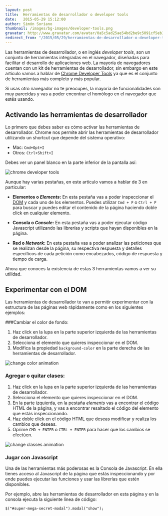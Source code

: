 ```yaml
---
layout: post
title:  Herramientas de desarrollador o developer tools
date:   2015-05-29 15:12:00
author: Simón Soriano
thumbnail: /images/bg-images/developer-tools.png
gravatar: http://www.gravatar.com/avatar/0a5c5ad25ae54bd2be9c5091cf5eb1d1.jpg?s=80
redirect_from: "/2015/05/29/herramientas-de-desarrollador-o-developer-tools/"
---
```



Las herramientas de desarrollador, o en inglés *developer tools*, son un conjunto de herramientas integradas en el navegador, diseñadas para facilitar el desarrollo de aplicaciones web. La mayoría de navegadores cuentan con un kit de herramientas de desarrollador, sin embargo en este artículo vamos a hablar de [Chrome Developer Tools](https://developer.chrome.com/devtools) ya que es el conjunto de herramientas más completo y más popular.

Si usas otro navegador no te preocupes, la mayoría de funcionalidades son muy parecidas y vas a poder encontrar el homólogo en el navegador que estés usando.

## Activando las herramientas de desarrollador

Lo primero que debes saber es cómo activar las herramientas de desarrollador. Chrome nos permite abrir las herramientas de desarrollador utilizando un shortcut que depende del sistema operativo:

- Mac: `Cmd+Opt+I`
- Otros: `Ctrl+Shift+I`

Debes ver un panel blanco en la parte inferior de la pantalla así:


![chrome developer tools](https://s3.amazonaws.com/makeitreal/blog/dev-tools/dev-tools)


Aunque hay varias pestañas, en este artículo vamos a hablar de 3 en particular:

- **Elementos o *Elements*:** En esta pestaña vas a poder inspeccionar el [DOM](http://html.conclase.net/w3c/dom1-es/introduction.html) y cada uno de los elementos. Puedes utilizar `Cmd + F` o `Ctrl + F` para buscar y puedes editar el contenido de la página haciendo doble click en cualquier elemento.

- **Consola o *Console*:** En esta pestaña vas a poder ejecutar código Javascript utilizando las librerías y scripts que hayan disponibles en la página.

- **Red o *Network*:** En esta pestaña vas a poder analizar las peticiones que se realizan desde la página, su respectiva respuesta y detalles específicos de cada petición como encabezados, código de respuesta y tiempo de carga.

Ahora que conoces la existencia de estas 3 herramientas vamos a ver su utilidad.


## Experimentar con el DOM

Las herramientas de desarrollador te van a permitir experimentar con la estructura de las páginas web rápidamente como en los siguientes ejemplos:

###Cambiar el color de fondo:

1. Haz click en la lupa en la parte superior izquierda de las herramientas de desarrollador.
2. Selecciona el elemento que quieres inspeccionar en el DOM.
3. Modifica la propiedad `background-color` en la parte derecha de las herramientas de desarrollador.

![change color animation](https://s3.amazonaws.com/makeitreal/blog/dev-tools/change-color.gif)


### Agregar o quitar clases:

1. Haz click en la lupa en la parte superior izquierda de las herramientas de desarrollador.
2. Selecciona el elemento que quieres inspeccionar en el DOM.
3. En la parte izquierda, en la pestaña *elements* vas a encontrar el código HTML de la página, y vas a encontrar resaltado el código del elemento que estás inspeccionando.
4. Haz doble click en el código HTML que deseas modificar y realiza los cambios que deseas.
5. Oprime `CMD + ENTER` o `CTRL + ENTER`  para hacer que los cambios se efectúen.

![change classes animation](https://s3.amazonaws.com/makeitreal/blog/dev-tools/change-classes.gif)



### Jugar con Javascript

Una de las herramientas más poderosas es la Consola de Javascript. En ella tienes acceso al Javascript de la página que estás inspeccionando y por ende puedes ejecutar las funciones y usar las librerías que estén disponibles.

Por ejemplo, abre las herramientas de desarrollador en esta página y en la consola ejecuta la siguiente línea de código:

```
$("#super-mega-secret-modal").modal("show");
```

<div class="modal fade" id="super-mega-secret-modal" tabindex="-1" role="dialog" style="display: none;">
  <div class="modal-dialog">
    <div class="modal-content">
      <div class="modal-header text-center">
        <button type="button" class="close" data-dismiss="modal" ><span>×</span></button>
        <h2 class="modal-title" id="super-mega-secret-modal-title">¡Has descubierto un modal secreto!</h2>
      </div>
      <div class="modal-body">
        ¡Eres genial!
        Comparte con tus amigos este post para que también aprendan a utilizar las herramientas de desarrollador.
        <div class="text-center">

          <div class="fb-share-button" data-href="http://blog.makeitreal.camp/2015/05/29/herramientas-de-desarrollador-o-developer-tools" data-layout="button"></div>
        </div>

      </div>
    </div>
  </div>
</div>


### Análisis de peticiones HTTP

Como explicamos en el artículo [HTTP y HTML](http://blog.makeitreal.camp/2014/10/05/http-y-html/), las aplicaciones web, y en general todo internet, funcionan con el protocolo HTTP que consiste de peticiones y respuestas. Algunas veces debemos detenernos a analizar si estamos enviando los datos correctos en un formulario o si estamos recibiendo la respuesta esperada por parte del servidor; Para ello, dentro de las herramientas de desarrollador se encuentra una pestaña llamada red o *network* en la que vamos a poder analizar cada una de las peticiones que salen de la página que estamos inspeccionando y así mismo las respuestas que esas peticiones reciben.

En las herramientas de desarrollador selecciona la pestaña red o *network*.
Vas a ver una tabla parecida a la siguiente:
![network tab](https://s3.amazonaws.com/makeitreal/blog/dev-tools/network)


En la parte superior se va a ver una línea de tiempo en la que se muestran los tiempos de respuesta de cada petición. Puedes utilizar esta información para optimizar los tiempo de carga de tu página.

En la parte inferior se va a ver una tabla con los detalles de cada petición. Estos detalles incluyen:

- **Path**: URL a la que se hace la petición.

- **Method**: Método o verbo que se utiliza para enviar la petición.

- **Status**: Código de respuesta.

- **Type**: Tipo de la respuesta.

- **Size**: Tamaño en bytes de la respuesta.

- **Time**: Tiempo que le tomó al navegador recibir la respuesta.


Si haces click en una petición vas a poder ver más detalles de esa petición.

![HTTP requet detail](https://s3.amazonaws.com/makeitreal/blog/dev-tools/request-detail)




## Conclusión

Ahora conoces 3 herramientas básicas que todo desarrollador web debe tener en su arsenal. Inspecciona código HTML, modifícalo, experimenta, ejecuta código Javascript y optimiza tu página analizando las peticiones HTTP.

Puedes aprender más sobre las herramientas de desarrollo en la página oficial de [Chrome developer](https://developer.chrome.com/devtools) tools o en el [curso gratis de Codeschool](http://discover-devtools.codeschool.com/).

Y recuerda, si quieres seguir aprendiendo sobre desarrollo de aplicaciones web, inscríbete a nuestro programa en línea [Make it Real](http://makeitreal.camp).
